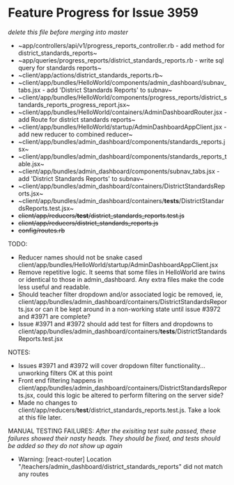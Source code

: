# Feature Progress for Issue 3959
*delete this file before merging into master*

- ~app/controllers/api/v1/progress_reports_controller.rb - add method for district_standards_reports~
- ~app/queries/progress_reports/district_standards_reports.rb - write sql query for standards reports~
- ~client/app/actions/district_standards_reports.rb~
- ~client/app/bundles/HelloWorld/components/admin_dashboard/subnav_tabs.jsx - add 'District Standards Reports' to subnav~
- ~client/app/bundles/HelloWorld/components/progress_reports/district_standards_reports_progress_report.jsx~
- ~client/app/bundles/HelloWorld/containers/AdminDashboardRouter.jsx - add Route for district standards reports~
- ~client/app/bundles/HelloWorld/startup/AdminDashboardAppClient.jsx - add new reducer to combined reducer~
- ~client/app/bundles/admin_dashboard/components/standards_reports.jsx~
- ~client/app/bundles/admin_dashboard/components/standards_reports_table.jsx~ 
- ~client/app/bundles/admin_dashboard/components/subnav_tabs.jsx - add 'District Standards Reports' to subnav~
- ~client/app/bundles/admin_dashboard/containers/DistrictStandardsReports.jsx~
- ~client/app/bundles/admin_dashboard/containers/__tests__/DistrictStandardsReports.test.jsx~
- ~~client/app/reducers/__test__/district_standards_reports.test.js~~
- ~~client/app/reducers/district_standards_reports.js~~
- ~~config/routes.rb~~


TODO:
  - Reducer names should not be snake cased client/app/bundles/HelloWorld/startup/AdminDashboardAppClient.jsx
  - Remove repetitive logic. It seems that some files in HelloWorld are twins or
    identical to those in admin_dashboard. Any extra files make the code less
    useful and readable. 
  - Should teacher filter dropdown and/or associated logic be removed, ie,
    client/app/bundles/admin_dashboard/containers/DistrictStandardsReports.jsx
    or can it be kept around in a non-working state until issue #3972 and #3971
    are complete?
  - Issue #3971 and #3972 should add test for filters and dropdowns to client/app/bundles/admin_dashboard/containers/__tests__/DistrictStandardsReports.test.jsx

NOTES: 
  - Issues #3971 and #3972 will cover dropdown filter functionality... unworking
    filters OK at this point
  - Front end filtering happens in
    client/app/bundles/admin_dashboard/containers/DistrictStandardsReports.jsx,
    could this logic be altered to perform filtering on the server side?
  - Made no changes to
    client/app/reducers/__test__/district_standards_reports.test.js.  Take a
    look at this file later.


MANUAL TESTING FAILURES:
*After the exisiting test suite passed, these failures showed their nasty
  heads. They should be fixed, and tests should be added so they do not show up
  again*
- Warning: [react-router] Location "/teachers/admin_dashboard/district_standards_reports" did not match any routes
